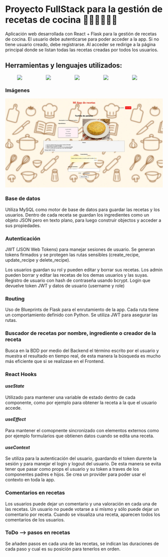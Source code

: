 # Proyecto FullStack para la gestión de recetas de cocina 🥤🥗🍔🍗🍟🥓

Aplicación web desarrollada con React + Flask para la gestión de recetas de cocina. El usuario debe autenticarse para poder acceder a la app. Si no tiene usuario creado, debe registrarse. Al acceder se redirige a la página principal donde se listan todas las recetas creadas por todos los usuarios.

<!-- Personal project developed by Daniel Godoy -->
<!-- https://github.com/DanielGodoyGalindo -->

## Herramientas y lenguajes utilizados:
<p style="display:flex; justify-content:center;gap:2rem;">
    <img src="https://cdn.jsdelivr.net/gh/devicons/devicon/icons/typescript/typescript-original.svg" width="60"/>
    <img src="https://cdn.jsdelivr.net/gh/devicons/devicon/icons/react/react-original.svg" width="60"/>
    <img src="https://cdn.jsdelivr.net/gh/devicons/devicon/icons/python/python-original.svg" width="60"/>
    <img src="https://cdn.jsdelivr.net/gh/devicons/devicon/icons/flask/flask-original.svg" width="60"/>
    <img src="https://cdn.jsdelivr.net/gh/devicons/devicon/icons/mysql/mysql-original.svg" width="60"/>
</p>

### Imágenes
![Captura de la App](public\img\github_sample.jpg)

### Base de datos
Utiliza MySQL como motor de base de datos para guardar las recetas y los usuarios. Dentro de cada receta se guardan los ingredientes como un objeto JSON pero en texto plano, para luego construir objectos y acceder a sus propiedades.

### Autenticación
JWT (JSON Web Tokens) para manejar sesiones de usuario. Se generan tokens firmados y se protegen las rutas sensibles (create_recipe, update_recipe y delete_recipe).

Los usuarios guardan su rol y pueden editar y borrar sus recetas. Los admin pueden borrar y editar las recetas de los demas usuarios y las suyas. Registro de usuario con hash de contraseña usando bcrypt. Login que devuelve token JWT y datos de usuario (username y role)

### Routing
Uso de Blueprints de Flask para el enrutamiento de la app. Cada ruta tiene un comportamiento definido con Python. Se utiliza JWT para asegurar las rutas.

### Buscador de recetas por nombre, ingrediente o creador de la receta
Busca en la BDD por medio del Backend el término escrito por el usuario y muestra el resultado en tiempo real, de esta manera la búsqueda es mucho más eficiente que si se realizase en el Frontend.

### React Hooks

#### *useState*
Utilizado para mantener una variable de estado dentro de cada componente, como por ejemplo para obtener la receta a la que el usuario accede.

#### *useEffect*
Para mantener el comopnente sincronizado con elementos externos como por ejemplo formularios que obtienen datos cuando se edita una receta.

#### *useContext*
Se utiliza para la autenticación del usuario, guardando el token durente la sesión y para manejar el login y logout del usuario. De esta manera se evita tener que pasar como props el usuario y su token a traves de los componentes padres e hijos. Se crea un provider para poder usar el contexto en toda la app.

### Comentarios en recetas
Los usuarios puede dejar un comentario y una valoración en cada una de las recetas. Un usuario no puede votarse a si mísmo y sólo puede dejar un comentario por receta. Cuando se visualiza una receta, aparecen todos los comentarios de los usuarios.

### ToDo --> pasos en recetas
Se añaden pasos en cada una de las recetas, se indican las duraciones de cada paso y cual es su posición para tenerlos en orden.
